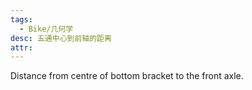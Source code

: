 ```yaml
---
tags:
  - Bike/几何学
desc: 五通中心到前轴的距离
attr: 
---
```


Distance from centre of bottom bracket to the front axle.